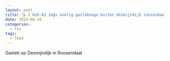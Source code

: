 ```yaml
---
layout: post
title: "p 1 bzb-01 ibgs overig gaslekkage buiten desmijndijk roosendaal 201331 201092"
date: 2025-08-28
categories: 
  - rss
tags: 
  - feed
---
```


Gaslek op Desmijndijk in Roosendaal
